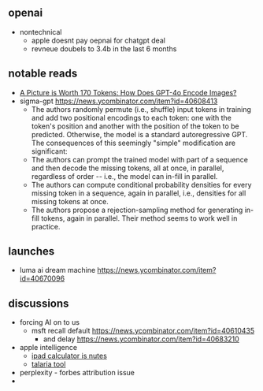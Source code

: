 
## openai

- nontechnical
	- apple doesnt pay oepnai for chatgpt deal
	- revneue doubels to 3.4b in the last 6 months

## notable reads

- [A Picture is Worth 170 Tokens: How Does GPT-4o Encode Images?](https://www.oranlooney.com/post/gpt-cnn/)
- sigma-gpt https://news.ycombinator.com/item?id=40608413
	- The authors randomly permute (i.e., shuffle) input tokens in training and add two positional encodings to each token: one with the token's position and another with the position of the token to be predicted. Otherwise, the model is a standard autoregressive GPT. The consequences of this seemingly "simple" modification are significant:
	- The authors can prompt the trained model with part of a sequence and then decode the missing tokens, all at once, in parallel, regardless of order -- i.e., the model can in-fill in parallel.
	- The authors can compute conditional probability densities for every missing token in a sequence, again in parallel, i.e., densities for all missing tokens at once.
	- The authors propose a rejection-sampling method for generating in-fill tokens, again in parallel. Their method seems to work well in practice.

## launches

- luma ai dream machine https://news.ycombinator.com/item?id=40670096

## discussions


- forcing AI on to us
	- msft recall default https://news.ycombinator.com/item?id=40610435
		- and delay https://news.ycombinator.com/item?id=40683210
- apple intelligence
	- [ipad calculator is nutes](https://x.com/levie/status/1800224021193396594)
	- [talaria tool](https://buttondown.email/ainews/archive/ainews-talaria-apples-new-mlops-superweapon-4066/)
- perplexity - forbes attribution issue
- 
